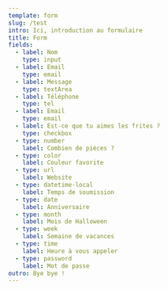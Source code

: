 ```yaml
---
template: form
slug: /test
intro: Ici, introduction au formulaire
title: Form
fields:
  - label: Nom
    type: input
  - label: Email
    type: email
  - label: Message
    type: textArea
  - label: Téléphone
    type: tel
  - label: Email
    type: email
  - label: Est-ce que tu aimes les frites ?
    type: checkbox
  - type: number
    label: Combien de pièces ?
  - type: color
    label: Couleur favorite
  - type: url
    label: Website
  - type: datetime-local
    label: Temps de soumission
  - type: date
    label: Anniversaire
  - type: month
    label: Mois de Halloween
  - type: week
    label: Semaine de vacances
  - type: time
    label: Heure à vous appeler
  - type: password
    label: Mot de passe
outro: Bye bye !
---
```

